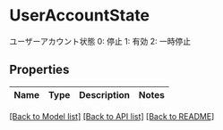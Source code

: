 # UserAccountState

ユーザーアカウント状態 0: 停止 1: 有効 2: 一時停止

## Properties

Name | Type | Description | Notes
------------ | ------------- | ------------- | -------------

[[Back to Model list]](../README.md#documentation-for-models) [[Back to API list]](../README.md#documentation-for-api-endpoints) [[Back to README]](../README.md)


